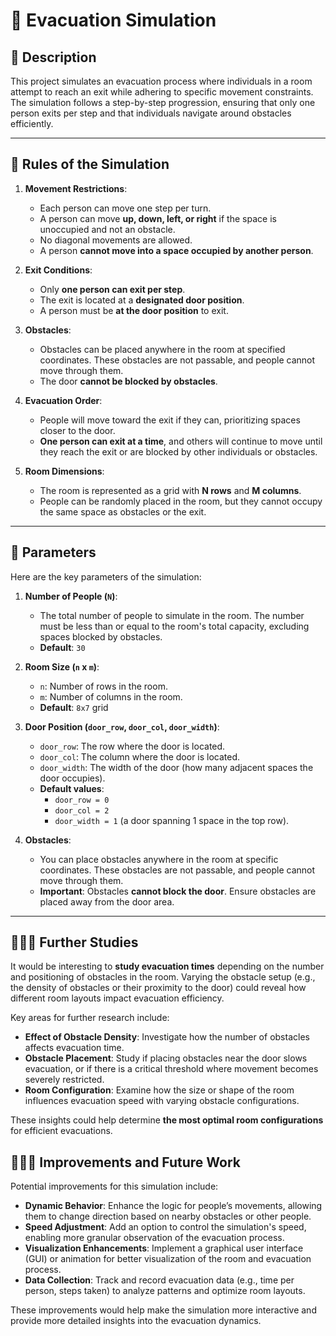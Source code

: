 # 🚪 Evacuation Simulation

## 📌 Description

This project simulates an evacuation process where individuals in a room attempt to reach an exit while adhering to specific movement constraints. The simulation follows a step-by-step progression, ensuring that only one person exits per step and that individuals navigate around obstacles efficiently.

---

## 🎯 Rules of the Simulation

1. **Movement Restrictions**:
   - Each person can move one step per turn.
   - A person can move **up, down, left, or right** if the space is unoccupied and not an obstacle.
   - No diagonal movements are allowed.
   - A person **cannot move into a space occupied by another person**.

2. **Exit Conditions**:
   - Only **one person can exit per step**.
   - The exit is located at a **designated door position**.
   - A person must be **at the door position** to exit.

3. **Obstacles**:
   - Obstacles can be placed anywhere in the room at specified coordinates. These obstacles are not passable, and people cannot move through them.
   - The door **cannot be blocked by obstacles**.

4. **Evacuation Order**:
   - People will move toward the exit if they can, prioritizing spaces closer to the door.
   - **One person can exit at a time**, and others will continue to move until they reach the exit or are blocked by other individuals or obstacles.

5. **Room Dimensions**:
   - The room is represented as a grid with **N rows** and **M columns**.
   - People can be randomly placed in the room, but they cannot occupy the same space as obstacles or the exit.

---

## 🧩 Parameters

Here are the key parameters of the simulation:

1. **Number of People (`N`)**:
   - The total number of people to simulate in the room. The number must be less than or equal to the room's total capacity, excluding spaces blocked by obstacles.
   - **Default**: `30`

2. **Room Size (`n` x `m`)**:
   - `n`: Number of rows in the room.
   - `m`: Number of columns in the room.
   - **Default**: `8x7` grid

3. **Door Position (`door_row`, `door_col`, `door_width`)**:
   - `door_row`: The row where the door is located.
   - `door_col`: The column where the door is located.
   - `door_width`: The width of the door (how many adjacent spaces the door occupies).
   - **Default values**:
     - `door_row = 0`
     - `door_col = 2`
     - `door_width = 1` (a door spanning 1 space in the top row).

4. **Obstacles**:
   - You can place obstacles anywhere in the room at specific coordinates. These obstacles are not passable, and people cannot move through them.
   - **Important**: Obstacles **cannot block the door**. Ensure obstacles are placed away from the door area.

---


## 🧑‍🤝‍🧑 Further Studies

It would be interesting to **study evacuation times** depending on the number and positioning of obstacles in the room. Varying the obstacle setup (e.g., the density of obstacles or their proximity to the door) could reveal how different room layouts impact evacuation efficiency.

Key areas for further research include:
- **Effect of Obstacle Density**: Investigate how the number of obstacles affects evacuation time.
- **Obstacle Placement**: Study if placing obstacles near the door slows evacuation, or if there is a critical threshold where movement becomes severely restricted.
- **Room Configuration**: Examine how the size or shape of the room influences evacuation speed with varying obstacle configurations.

These insights could help determine **the most optimal room configurations** for efficient evacuations.


## 🧑‍🤝‍🧑 Improvements and Future Work

Potential improvements for this simulation include:
- **Dynamic Behavior**: Enhance the logic for people’s movements, allowing them to change direction based on nearby obstacles or other people.
- **Speed Adjustment**: Add an option to control the simulation's speed, enabling more granular observation of the evacuation process.
- **Visualization Enhancements**: Implement a graphical user interface (GUI) or animation for better visualization of the room and evacuation process.
- **Data Collection**: Track and record evacuation data (e.g., time per person, steps taken) to analyze patterns and optimize room layouts.

These improvements would help make the simulation more interactive and provide more detailed insights into the evacuation dynamics.

